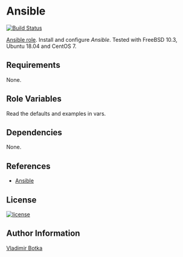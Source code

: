 Ansible
=======

[![Build Status](https://travis-ci.org/vbotka/ansible-ansible.svg?branch=master)](https://travis-ci.org/vbotka/ansible-ansible)

[Ansible role](https://galaxy.ansible.com/vbotka/ansible/). Install and configure *Ansible*. Tested with FreeBSD 10.3, Ubuntu 18.04 and CentOS 7.


Requirements
------------

None.


Role Variables
--------------

Read the defaults and examples in vars.


Dependencies
------------

None.

References
----------

- [Ansible](http://docs.ansible.com/)

License
-------

[![license](https://img.shields.io/badge/license-BSD-red.svg)](https://www.freebsd.org/doc/en/articles/bsdl-gpl/article.html)


Author Information
------------------

[Vladimir Botka](https://botka.link)
